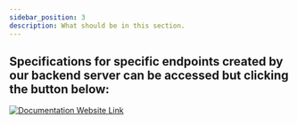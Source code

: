```yaml
---
sidebar_position: 3
description: What should be in this section.
---
```


## Specifications for specific endpoints created by our backend server can be accessed but clicking the button below:

[![Documentation Website Link](https://img.shields.io/badge/-Documentation%20Website-brightgreen)](https://project-whiteboardflow-1.onrender.com/docs)